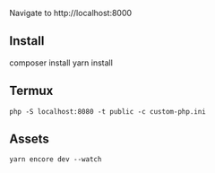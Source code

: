 Navigate to http://localhost:8000

## Install

composer install
yarn install

## Termux

	php -S localhost:8080 -t public -c custom-php.ini

## Assets

    yarn encore dev --watch